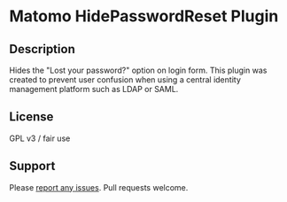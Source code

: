 # Matomo HidePasswordReset Plugin

## Description

Hides the "Lost your password?" option on login form. This plugin was created to prevent user confusion when using a central identity management platform such as LDAP or SAML.

## License
GPL v3 / fair use

## Support
Please [report any issues](https://github.com/jbrule/matomoplugin-HidePasswordReset/issues). Pull requests welcome.
